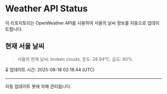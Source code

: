 
# Weather API Status

이 리포지토리는 OpenWeather API를 사용하여 서울의 날씨 정보를 자동으로 업데이트합니다.

## 현재 서울 날씨
> 서울의 현재 날씨: broken clouds, 온도: 28.94°C, 습도: 80%

⏳ 업데이트 시간: 2025-08-18 02:18:44 (UTC)

---
자동 업데이트 봇에 의해 관리됩니다.
